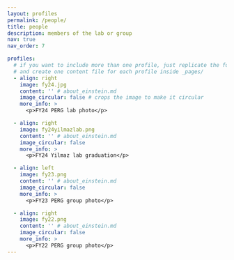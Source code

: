 ```yaml
---
layout: profiles
permalink: /people/
title: people
description: members of the lab or group
nav: true
nav_order: 7

profiles:
  # if you want to include more than one profile, just replicate the following block
  # and create one content file for each profile inside _pages/
  - align: right
    image: fy24.jpg
    content: '' # about_einstein.md
    image_circular: false # crops the image to make it circular
    more_info: >
      <p>FY24 PERG lab photo</p>

  - align: right
    image: fy24yilmazlab.png
    content: '' # about_einstein.md
    image_circular: false
    more_info: >
      <p>FY24 Yilmaz lab graduation</p>

  - align: left
    image: fy23.png
    content: '' # about_einstein.md
    image_circular: false
    more_info: >
      <p>FY23 PERG group photo</p>

  - align: right
    image: fy22.png
    content: '' # about_einstein.md
    image_circular: false
    more_info: >
      <p>FY22 PERG group photo</p>
---
```

